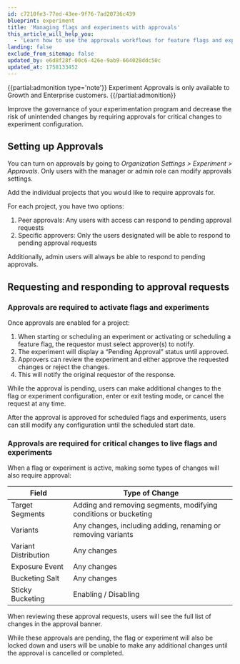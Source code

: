 ```yaml
---
id: c7210fe3-77ed-43ee-9f76-7ad20736c439
blueprint: experiment
title: 'Managing flags and experiments with approvals'
this_article_will_help_you:
  - 'Learn how to use the approvals workflows for feature flags and experiments'
landing: false
exclude_from_sitemap: false
updated_by: e6d8f28f-00c6-426e-9ab9-664028ddc50c
updated_at: 1758133452
---
```

{{partial:admonition type='note'}}
Experiment Approvals is only available to Growth and Enterprise customers.
{{/partial:admonition}}

Improve the governance of your experimentation program and decrease the risk of unintended changes by requiring approvals for critical changes to experiment configuration.

## Setting up Approvals

You can turn on approvals by going to _Organization Settings > Experiment > Approvals_. Only users with the manager or admin role can modify approvals settings.

Add the individual projects that you would like to require approvals for.

For each project, you have two options: 
1. Peer approvals: Any users with access can respond to pending approval requests
2. Specific approvers: Only the users designated will be able to respond to pending approval requests

Additionally, admin users will always be able to respond to pending approvals.

## Requesting and responding to approval requests

### Approvals are required to activate flags and experiments

Once approvals are enabled for a project: 
1. When starting or scheduling an experiment or activating or scheduling a feature flag, the requestor must select approver(s) to notify.
2. The experiment will display a “Pending Approval” status until approved.
3. Approvers can review the experiment and either approve the requested changes or reject the changes.
4. This will notify the original requestor of the response.

While the approval is pending, users can make additional changes to the flag or experiment configuration, enter or exit testing mode, or cancel the request at any time.

After the approval is approved for scheduled flags and experiments, users can still modify any configuration until the scheduled start date.

### Approvals are required for critical changes to live flags and experiments

When a flag or experiment is active, making some types of changes will also require approval:

| Field    | Type of Change    |
| --- | --- |
| Target Segments | Adding and removing segments, modifying conditions or bucketing    |
| Variants | Any changes, including adding, renaming or removing variants    |
| Variant Distribution | Any changes |
| Exposure Event | Any changes |
| Bucketing Salt | Any changes | 
| Sticky Bucketing | Enabling / Disabling | 

When reviewing these approval requests, users will see the full list of changes in the approval banner.

While these approvals are pending, the flag or experiment will also be locked down and users will be unable to make any additional changes until the approval is cancelled or completed.